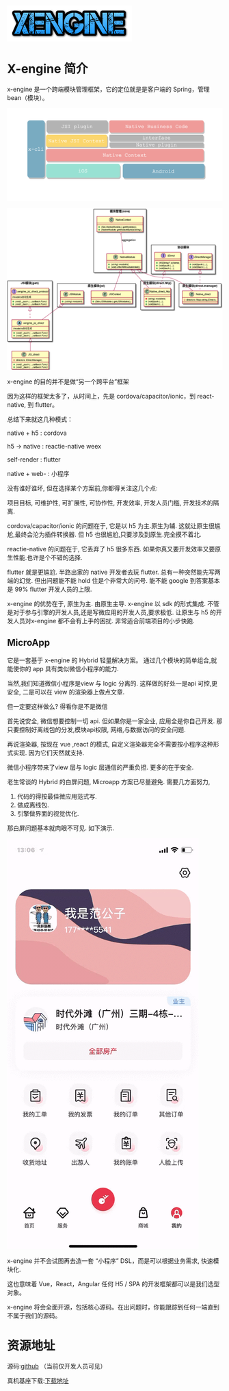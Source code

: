 ![cooltext363596337964428](assets/cooltext363596337964428.png)

# X-engine 简介

x-engine 是一个跨端模块管理框架，它的定位就是是客户端的 Spring，管理 bean（模块）。

![image-20210422162652052](assets/image-20210422162652052.png)



![image-20210422162839624](assets/image-20210422162839624.png)

x-engine 的目的并不是做“另一个跨平台”框架

因为这样的框架太多了，从时间上，先是 cordova/capacitor/ionic，到 react-native, 到 flutter。

总结下来就这几种模式：

native + h5  : cordova 

h5 -> native  : reactie-native  weex 

self-render   : flutter

native + web- : 小程序

没有谁好谁坏, 但在选择某个方案前,你都得关注这几个点:

项目目标, 可维护性, 可扩展性, 可协作性, 开发效率, 开发人员门槛, 开发技术的隔离.

cordova/capacitor/ionic 的问题在于, 它是以 h5 为主.原生为辅. 这就让原生很尴尬,最终会沦为插件转换器. 但 h5 也很尴尬,只要涉及到原生.完全摸不着北.

reactie-native  的问题在于, 它丢弃了 h5 很多东西. 如果你真又要开发效率又要原生性能.也许是个不错的选择.

flutter 就是更尴尬. 半路出家的 native 开发者去玩 flutter. 总有一种突然能先写两端的幻觉. 但出问题能不能 hold 住是个非常大的问号. 能不能 google 到答案基本是 99% flutter 开发人员的上限.




x-engine 的优势在于, 原生为主. 由原生主导. x-engine 以 sdk 的形式集成. 不管是对于参与引擎的开发人员,还是写微应用的开发人员,要求极低. 让原生与 h5 的开发人员对x-engine 都不会有上手的困扰. 非常适合前端项目的小步快跑.



## MicroApp

它是一套基于 x-engine 的 Hybrid 轻量解决方案。 通过几个模块的简单组合,就能使你的 app 具有类似微信小程序的能力. 

 

当然,我们知道微信小程序是view 与 logic 分离的. 这样做的好处一是api 可控,更安全, 二是可以在 view 的渲染器上做点文章. 

但一定要这样做么?  得看你是不是微信

首先说安全, 微信想要控制一切 api. 但如果你是一家企业, 应用全是你自己开发. 那只要控制好离线包的分发,模块api权限, 网络,与数据访问的安全问题.  

再说渲染器, 按现在 vue ,react 的模式, 自定义渲染器完全不需要按小程序这种形式实现. 因为它们天然就支持. 

微信小程序带来了view 层与 logic 层通信的严重负担.  更多的在于安全.



老生常谈的 Hybrid 的白屏问题, Microapp 方案已尽量避免. 需要几方面努力, 

1. 代码的得按最佳微应用范式写.
2. 做成离线包.
3. 引擎做界面的视觉优化.

那白屏问题基本就肉眼不可见. 如下演示.





![converted.1608872814848443.mp4](assets/converted.1608872814848443.mp4.gif)



x-engine 并不会试图再去造一套 “小程序” DSL，而是可以根据业务需求, 快速模块化. 

这也意味着 Vue，React，Angular 任何 H5 / SPA 的开发框架都可以是我们选型对象。 

x-engine 将会全面开源，包括核心源码。在出问题时，你能跟踪到任何一端直到不属于我们的源码。 





# 资源地址

源码:[github](https://github.com/zkty-team/monorepo) （当前仅开发人员可见）

真机基座下载:[下载地址](https://www.pgyer.com/engine-motherboard)



